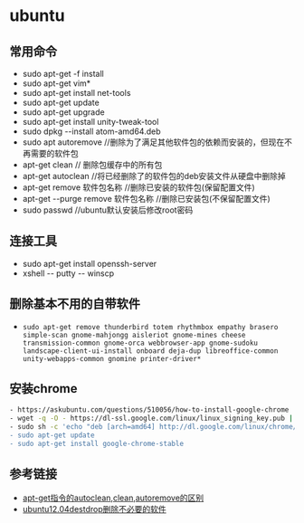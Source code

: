 # ubuntu

## 常用命令

- sudo apt-get -f install
- sudo apt-get vim*
- sudo apt-get install net-tools
- sudo apt-get update
- sudo apt-get upgrade
- sudo apt-get install unity-tweak-tool
- sudo dpkg --install atom-amd64.deb
- sudo apt autoremove     //删除为了满足其他软件包的依赖而安装的，但现在不再需要的软件包
- apt-get clean           // 删除包缓存中的所有包
- apt-get autoclean       //将已经删除了的软件包的deb安装文件从硬盘中删除掉
- apt-get remove 软件包名称    //删除已安装的软件包(保留配置文件)
- apt-get --purge remove 软件包名称		//删除已安装包(不保留配置文件)
- sudo passwd  //ubuntu默认安装后修改root密码

## 连接工具

- sudo apt-get install openssh-server
- xshell  --  putty -- winscp

## 删除基本不用的自带软件

- `sudo apt-get remove thunderbird totem rhythmbox empathy brasero simple-scan gnome-mahjongg aisleriot gnome-mines cheese transmission-common gnome-orca webbrowser-app gnome-sudoku  landscape-client-ui-install onboard deja-dup libreoffice-common unity-webapps-common gnomine printer-driver*`

## 安装chrome

```bash
- https://askubuntu.com/questions/510056/how-to-install-google-chrome
- wget -q -O - https://dl-ssl.google.com/linux/linux_signing_key.pub | sudo apt-key add -
- sudo sh -c 'echo "deb [arch=amd64] http://dl.google.com/linux/chrome/deb/ stable main" >> /etc/apt/sources.list.d/google-chrome.list
- sudo apt-get update
- sudo apt-get install google-chrome-stable
```

## 参考链接

- [apt-get指令的autoclean,clean,autoremove的区别](http://blog.csdn.net/flydream0/article/details/8620396)
- [ubuntu12.04destdrop删除不必要的软件](http://www.cnblogs.com/YangJieCheng/p/5931175.html)
